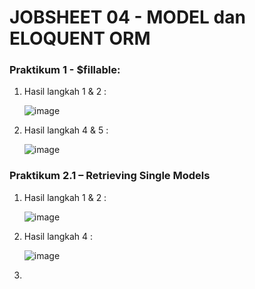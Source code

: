 # JOBSHEET 04 - MODEL dan ELOQUENT ORM

### Praktikum 1 - $fillable:
1. Hasil langkah 1 & 2 :

   ![image](https://github.com/dhoedho1103/Pemrograman-Web-Lanjut/assets/160827276/9a0d642d-2f98-477c-85bf-65b46aa1573f)

2. Hasil langkah 4 & 5 :

   ![image](https://github.com/dhoedho1103/Pemrograman-Web-Lanjut/assets/160827276/c3a55084-1724-4f39-9930-1056c9242257)

### Praktikum 2.1 – Retrieving Single Models
1. Hasil langkah 1 & 2 :

   ![image](https://github.com/dhoedho1103/Pemrograman-Web-Lanjut/assets/160827276/661db0a0-1cb5-4860-b1aa-cbb91ed5cf9f)

2. Hasil langkah 4 :

   ![image](https://github.com/dhoedho1103/Pemrograman-Web-Lanjut/assets/160827276/c5b0488e-0477-409f-8425-caa36c67a0ab)

4. 



